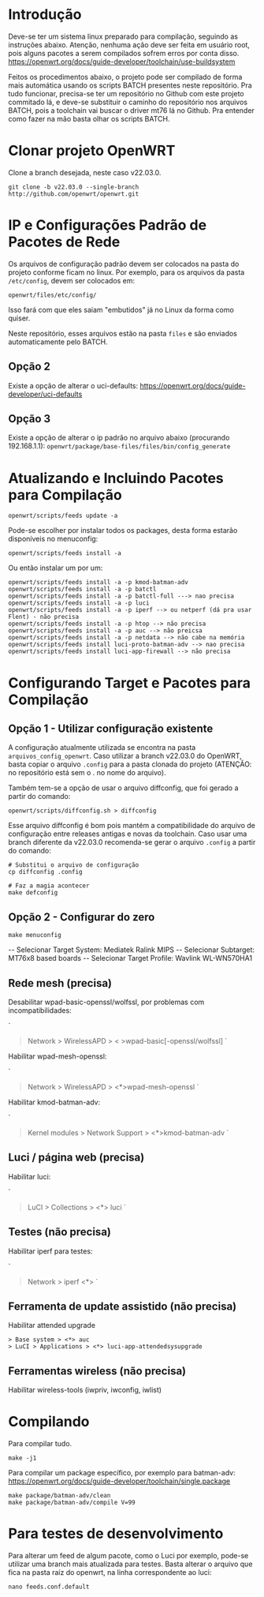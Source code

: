 # Introdução

Deve-se ter um sistema linux preparado para compilação, seguindo as instruções abaixo. Atenção, nenhuma ação deve ser feita em usuário root, pois alguns pacotes a serem compilados sofrem erros por conta disso.
https://openwrt.org/docs/guide-developer/toolchain/use-buildsystem

Feitos os procedimentos abaixo, o projeto pode ser compilado de forma mais automática usando os scripts BATCH presentes neste repositório.
Pra tudo funcionar, precisa-se ter um repositório no Github com este projeto commitado lá, e deve-se substituir o caminho do repositório nos arquivos BATCH, pois a toolchain vai buscar o driver mt76 lá no Github.
Pra entender como fazer na mão basta olhar os scripts BATCH.

# Clonar projeto OpenWRT

Clone a branch desejada, neste caso v22.03.0.

`
git clone -b v22.03.0 --single-branch http://github.com/openwrt/openwrt.git
`

# IP e Configurações Padrão de Pacotes de Rede

Os arquivos de configuração padrão devem ser colocados na pasta do projeto conforme ficam no linux. Por exemplo, para os arquivos da pasta `/etc/config`, devem ser colocados em:

`
openwrt/files/etc/config/
`

Isso fará com que eles saiam "embutidos" já no Linux da forma como quiser.

Neste repositório, esses arquivos estão na pasta `files` e são enviados automaticamente pelo BATCH.


## Opção 2

Existe a opção de alterar o uci-defaults: https://openwrt.org/docs/guide-developer/uci-defaults


## Opção 3

Existe a opção de alterar o ip padrão no arquivo abaixo (procurando 192.168.1.1): 
`
openwrt/package/base-files/files/bin/config_generate 
`

# Atualizando e Incluindo Pacotes para Compilação

`
openwrt/scripts/feeds update -a
`

Pode-se escolher por instalar todos os packages, desta forma estarão disponíveis no menuconfig:

`
openwrt/scripts/feeds install -a
`

Ou então instalar um por um:

```
openwrt/scripts/feeds install -a -p kmod-batman-adv
openwrt/scripts/feeds install -a -p batctl
openwrt/scripts/feeds install -a -p batctl-full ---> nao precisa
openwrt/scripts/feeds install -a -p luci
openwrt/scripts/feeds install -a -p iperf --> ou netperf (dá pra usar Flent) - não precisa
openwrt/scripts/feeds install -a -p htop --> não precisa
openwrt/scripts/feeds install -a -p auc --> não preicsa
openwrt/scripts/feeds install -a -p netdata --> não cabe na memória
openwrt/scripts/feeds install luci-proto-batman-adv --> nao precisa
openwrt/scripts/feeds install luci-app-firewall --> não precisa
```

# Configurando Target e Pacotes para Compilação

## Opção 1 - Utilizar configuração existente

A configuração atualmente utilizada se encontra na pasta `arquivos_config_openwrt`.
Caso utilizar a branch v22.03.0 do OpenWRT, basta copiar o arquivo `.config` para a pasta clonada do projeto (ATENÇÃO: no repositório está sem o . no nome do arquivo).

Também tem-se a opção de usar o arquivo diffconfig, que foi gerado a partir do comando:

`
openwrt/scripts/diffconfig.sh > diffconfig
`

Esse arquivo diffconfig é bom pois mantém a compatibilidade do arquivo de configuração entre releases antigas e novas da toolchain. Caso usar uma branch diferente da v22.03.0 recomenda-se gerar o arquivo `.config` a partir do comando:

```
# Substitui o arquivo de configuração
cp diffconfig .config
 
# Faz a magia acontecer
make defconfig
```

## Opção 2 - Configurar do zero

`
make menuconfig
`

-- Selecionar Target System: Mediatek Ralink MIPS
-- Selecionar Subtarget: MT76x8 based boards
-- Selecionar Target Profile: Wavlink WL-WN570HA1

## Rede mesh (precisa)

Desabilitar wpad-basic-openssl/wolfssl, por problemas com incompatibilidades:

`
> Network > WirelessAPD > < >wpad-basic[-openssl/wolfssl]
`

Habilitar wpad-mesh-openssl:

`
> Network > WirelessAPD > <*>wpad-mesh-openssl
`

Habilitar kmod-batman-adv:

`
> Kernel modules > Network Support > <*>kmod-batman-adv
`

## Luci / página web (precisa)

Habilitar luci:

`
> LuCI > Collections > <*> luci
`

## Testes (não precisa)

Habilitar iperf para testes:

`
> Network > iperf <*>
`

## Ferramenta de update assistido (não precisa)

Habilitar attended upgrade

```
> Base system > <*> auc
> LuCI > Applications > <*> luci-app-attendedsysupgrade
```

## Ferramentas wireless (não precisa)

Habilitar wireless-tools (iwpriv, iwconfig, iwlist)


# Compilando

Para compilar tudo.

`
make -j1
`

Para compilar um package específico, por exemplo para batman-adv: https://openwrt.org/docs/guide-developer/toolchain/single.package

```
make package/batman-adv/clean
make package/batman-adv/compile V=99
```


# Para testes de desenvolvimento

Para alterar um feed de algum pacote, como o Luci por exemplo, pode-se utilizar uma branch mais atualizada para testes.
Basta alterar o arquivo que fica na pasta raíz do openwrt, na linha correspondente ao luci:

`
nano feeds.conf.default
`